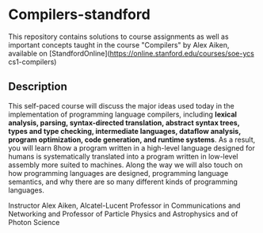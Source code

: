 # Compilers-standford
This repository contains solutions to course assignments as well as important concepts taught in the course "Compilers" by Alex Aiken, available on [StandfordOnline](https://online.stanford.edu/courses/soe-ycs cs1-compilers)

## Description

This self-paced course will discuss the major ideas used today in the implementation of programming language compilers, including **lexical analysis, parsing, syntax-directed translation, abstract syntax trees, types and type checking, intermediate languages, dataflow analysis, program optimization, code generation, and runtime systems**. As a result, you will learn 8how a program written in a high-level language designed for humans is systematically translated into a program written in low-level assembly more suited to machines. Along the way we will also touch on how programming languages are designed, programming language semantics, and why there are so many different kinds of programming languages.


Instructor
Alex Aiken, Alcatel-Lucent Professor in Communications and Networking and Professor of Particle Physics and Astrophysics and of Photon Science
